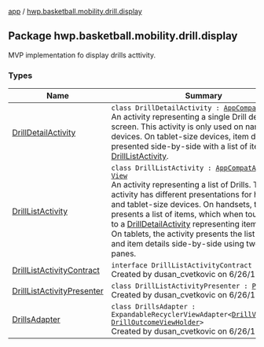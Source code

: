 [app](../index.md) / [hwp.basketball.mobility.drill.display](.)

## Package hwp.basketball.mobility.drill.display

MVP implementation fo display drills acttivity.

### Types

| Name | Summary |
|---|---|
| [DrillDetailActivity](-drill-detail-activity/index.md) | `class DrillDetailActivity : `[`AppCompatActivity`](https://developer.android.com/reference/android/support/v7/app/AppCompatActivity.html)<br>An activity representing a single Drill detail screen. This activity is only used on narrow width devices. On tablet-size devices, item details are presented side-by-side with a list of items in a [DrillListActivity](-drill-list-activity/index.md). |
| [DrillListActivity](-drill-list-activity/index.md) | `class DrillListActivity : `[`AppCompatActivity`](https://developer.android.com/reference/android/support/v7/app/AppCompatActivity.html)`, `[`View`](-drill-list-activity-contract/-view/index.md)<br>An activity representing a list of Drills. This activity has different presentations for handset and tablet-size devices. On handsets, the activity presents a list of items, which when touched, lead to a [DrillDetailActivity](-drill-detail-activity/index.md) representing item details. On tablets, the activity presents the list of items and item details side-by-side using two vertical panes. |
| [DrillListActivityContract](-drill-list-activity-contract/index.md) | `interface DrillListActivityContract`<br>Created by dusan_cvetkovic on 6/26/17. |
| [DrillListActivityPresenter](-drill-list-activity-presenter/index.md) | `class DrillListActivityPresenter : `[`Presenter`](-drill-list-activity-contract/-presenter/index.md)<br>Created by dusan_cvetkovic on 6/26/17. |
| [DrillsAdapter](-drills-adapter/index.md) | `class DrillsAdapter : ExpandableRecyclerViewAdapter<`[`DrillViewHolder`](-drills-adapter/-drill-view-holder/index.md)`, `[`DrillOutcomeViewHolder`](-drills-adapter/-drill-outcome-view-holder/index.md)`>`<br>Created by dusan_cvetkovic on 6/26/17. |
